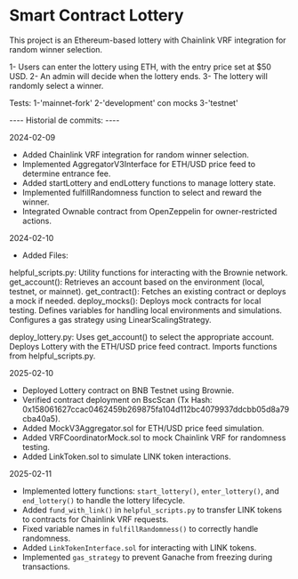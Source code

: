 # Smart Contract Lottery 

This project is an Ethereum-based lottery with Chainlink VRF integration for random winner selection.

1- Users can enter the lottery using ETH, with the entry price set at $50 USD.
2- An admin will decide when the lottery ends.
3- The lottery will randomly select a winner.

Tests:
1-'mainnet-fork'
2-'development' con mocks
3-'testnet'

---- Historial de commits: ----

2024-02-09
- Added Chainlink VRF integration for random winner selection.
- Implemented AggregatorV3Interface for ETH/USD price feed to determine entrance fee.
- Added startLottery and endLottery functions to manage lottery state.
- Implemented fulfillRandomness function to select and reward the winner.
- Integrated Ownable contract from OpenZeppelin for owner-restricted actions.


2024-02-10
- Added Files:

helpful_scripts.py:
Utility functions for interacting with the Brownie network.
get_account(): Retrieves an account based on the environment (local, testnet, or mainnet).
get_contract(): Fetches an existing contract or deploys a mock if needed.
deploy_mocks(): Deploys mock contracts for local testing.
Defines variables for handling local environments and simulations.
Configures a gas strategy using LinearScalingStrategy.

deploy_lottery.py:
Uses get_account() to select the appropriate account.
Deploys Lottery with the ETH/USD price feed contract.
Imports functions from helpful_scripts.py.


2025-02-10
- Deployed Lottery contract on BNB Testnet using Brownie.
- Verified contract deployment on BscScan (Tx Hash:  0x158061627ccac0462459b269875fa104d112bc4079937ddcbb05d8a79cba40a5).
- Added MockV3Aggregator.sol for ETH/USD price feed simulation.
- Added VRFCoordinatorMock.sol to mock Chainlink VRF for randomness testing.
- Added LinkToken.sol to simulate LINK token interactions.


2025-02-11  
- Implemented lottery functions: `start_lottery()`, `enter_lottery()`, and `end_lottery()` to handle the lottery lifecycle.  
- Added `fund_with_link()` in `helpful_scripts.py` to transfer LINK tokens to contracts for Chainlink VRF requests.  
- Fixed variable names in `fulfillRandomness()` to correctly handle randomness.  
- Added `LinkTokenInterface.sol` for interacting with LINK tokens.  
- Implemented `gas_strategy` to prevent Ganache from freezing during transactions.  
